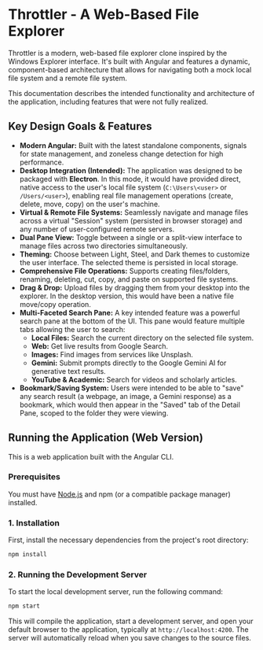 # Throttler - A Web-Based File Explorer

Throttler is a modern, web-based file explorer clone inspired by the Windows Explorer interface. It's built with Angular and features a dynamic, component-based architecture that allows for navigating both a mock local file system and a remote file system.

This documentation describes the intended functionality and architecture of the application, including features that were not fully realized.

## Key Design Goals & Features

- **Modern Angular:** Built with the latest standalone components, signals for state management, and zoneless change detection for high performance.
- **Desktop Integration (Intended):** The application was designed to be packaged with **Electron**. In this mode, it would have provided direct, native access to the user's local file system (`C:\Users\<user>` or `/Users/<user>`), enabling real file management operations (create, delete, move, copy) on the user's machine.
- **Virtual & Remote File Systems:** Seamlessly navigate and manage files across a virtual "Session" system (persisted in browser storage) and any number of user-configured remote servers.
- **Dual Pane View:** Toggle between a single or a split-view interface to manage files across two directories simultaneously.
- **Theming:** Choose between Light, Steel, and Dark themes to customize the user interface. The selected theme is persisted in local storage.
- **Comprehensive File Operations:** Supports creating files/folders, renaming, deleting, cut, copy, and paste on supported file systems.
- **Drag & Drop:** Upload files by dragging them from your desktop into the explorer. In the desktop version, this would have been a native file move/copy operation.
- **Multi-Faceted Search Pane:** A key intended feature was a powerful search pane at the bottom of the UI. This pane would feature multiple tabs allowing the user to search:
    - **Local Files:** Search the current directory on the selected file system.
    - **Web:** Get live results from Google Search.
    - **Images:** Find images from services like Unsplash.
    - **Gemini:** Submit prompts directly to the Google Gemini AI for generative text results.
    - **YouTube & Academic:** Search for videos and scholarly articles.
- **Bookmark/Saving System:** Users were intended to be able to "save" any search result (a webpage, an image, a Gemini response) as a bookmark, which would then appear in the "Saved" tab of the Detail Pane, scoped to the folder they were viewing.

## Running the Application (Web Version)

This is a web application built with the Angular CLI.

### Prerequisites

You must have [Node.js](https://nodejs.org/) and npm (or a compatible package manager) installed.

### 1. Installation

First, install the necessary dependencies from the project's root directory:

```bash
npm install
```

### 2. Running the Development Server

To start the local development server, run the following command:

```bash
npm start
```

This will compile the application, start a development server, and open your default browser to the application, typically at `http://localhost:4200`. The server will automatically reload when you save changes to the source files.
